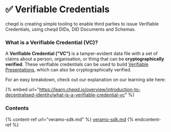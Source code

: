 # ✅ Verifiable Credentials

cheqd is creating simple tooling to enable third parties to issue Verifiable Credentials, using cheqd DIDs, DID Documents and Schemas.

### What is a Verifiable Credential (VC)?

A **Verifiable Credential ("VC")** is a tamper-evident data file with a set of claims about a person, organisation, or thing that can be **cryptographically verified**. These verifiable credentials can be used to build [Verifiable Presentations](https://www.w3.org/TR/vc-use-cases/#dfn-verifiable-presentations), which can also be cryptographically verified.

For an easy breakdown, check out our explanation on our learning site here:

{% embed url="https://learn.cheqd.io/overview/introduction-to-decentralised-identity/what-is-a-verifiable-credential-vc" %}

### Contents

{% content-ref url="veramo-sdk.md" %}
[veramo-sdk.md](veramo-sdk.md)
{% endcontent-ref %}

